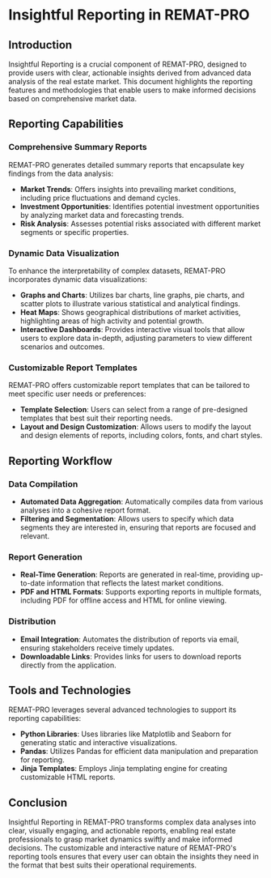 # Insightful Reporting in REMAT-PRO

## Introduction

Insightful Reporting is a crucial component of REMAT-PRO, designed to provide users with clear, actionable insights derived from advanced data analysis of the real estate market. This document highlights the reporting features and methodologies that enable users to make informed decisions based on comprehensive market data.

## Reporting Capabilities

### Comprehensive Summary Reports

REMAT-PRO generates detailed summary reports that encapsulate key findings from the data analysis:

- **Market Trends**: Offers insights into prevailing market conditions, including price fluctuations and demand cycles.
- **Investment Opportunities**: Identifies potential investment opportunities by analyzing market data and forecasting trends.
- **Risk Analysis**: Assesses potential risks associated with different market segments or specific properties.

### Dynamic Data Visualization

To enhance the interpretability of complex datasets, REMAT-PRO incorporates dynamic data visualizations:

- **Graphs and Charts**: Utilizes bar charts, line graphs, pie charts, and scatter plots to illustrate various statistical and analytical findings.
- **Heat Maps**: Shows geographical distributions of market activities, highlighting areas of high activity and potential growth.
- **Interactive Dashboards**: Provides interactive visual tools that allow users to explore data in-depth, adjusting parameters to view different scenarios and outcomes.

### Customizable Report Templates

REMAT-PRO offers customizable report templates that can be tailored to meet specific user needs or preferences:

- **Template Selection**: Users can select from a range of pre-designed templates that best suit their reporting needs.
- **Layout and Design Customization**: Allows users to modify the layout and design elements of reports, including colors, fonts, and chart styles.

## Reporting Workflow

### Data Compilation

- **Automated Data Aggregation**: Automatically compiles data from various analyses into a cohesive report format.
- **Filtering and Segmentation**: Allows users to specify which data segments they are interested in, ensuring that reports are focused and relevant.

### Report Generation

- **Real-Time Generation**: Reports are generated in real-time, providing up-to-date information that reflects the latest market conditions.
- **PDF and HTML Formats**: Supports exporting reports in multiple formats, including PDF for offline access and HTML for online viewing.

### Distribution

- **Email Integration**: Automates the distribution of reports via email, ensuring stakeholders receive timely updates.
- **Downloadable Links**: Provides links for users to download reports directly from the application.

## Tools and Technologies

REMAT-PRO leverages several advanced technologies to support its reporting capabilities:

- **Python Libraries**: Uses libraries like Matplotlib and Seaborn for generating static and interactive visualizations.
- **Pandas**: Utilizes Pandas for efficient data manipulation and preparation for reporting.
- **Jinja Templates**: Employs Jinja templating engine for creating customizable HTML reports.

## Conclusion

Insightful Reporting in REMAT-PRO transforms complex data analyses into clear, visually engaging, and actionable reports, enabling real estate professionals to grasp market dynamics swiftly and make informed decisions. The customizable and interactive nature of REMAT-PRO's reporting tools ensures that every user can obtain the insights they need in the format that best suits their operational requirements.
